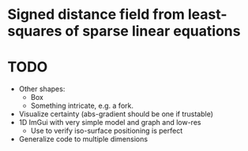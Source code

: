# Signed distance field from least-squares of sparse linear equations

# TODO
* Other shapes:
	* Box
	* Something intricate, e.g. a fork.
* Visualize certainty (abs-gradient should be one if trustable)
* 1D ImGui with very simple model and graph and low-res
	* Use to verify iso-surface positioning is perfect
* Generalize code to multiple dimensions
